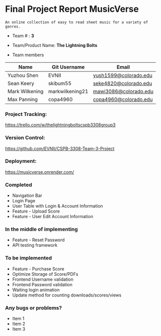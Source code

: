 # Final Project Report **MusicVerse**

	An online collection of easy to read sheet music for a variety of genres.
	
* Team # : **3**
* Team/Product Name: **The Lightning Bolts**

* Team members
  
| Name           	| Git Username    	| Email                 	|
|----------------	|-----------------	|-----------------------	|
| Yuzhou Shen    	| EVNII           	| yush1599@colorado.edu 	|
| Sean Keery     	| skibum55        	| seke4820@colorado.edu 	|
| Mark Wilkening 	| markwilkening21 	| mawi3086@colorado.edu 	|
| Max Panning    	| copa4960        	| copa4960@colorado.edu 	|

### Project Tracking: 
https://trello.com/w/thelightningboltscspb3308group3

### Version Control:
https://github.com/EVNII/CSPB-3308-Team-3-Project

### Deployment:
https://musicverse.onrender.com/

### Completed
* Navigation Bar
* Login Page
* User Table with Login & Account Information
* Feature - Upload Score
* Feature - User Edit Account Information

### In the middle of implementing
* Feature - Reset Password
* API testing framework

### To be implemented
* Feature - Purchase Score
* Optimize Storage of Score/PDFs
* Frontend Username validation
* Frontend Password validation
* Waiting login animation
* Update method for counting downloads/scores/views

### Any bugs or problems?
* Item 1
* Item 2
* Item 3
